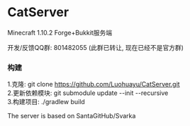 # CatServer
Minecraft 1.10.2 Forge+Bukkit服务端

开发/反馈QQ群: 801482055 (此群已转让, 现在已经不是官方群)

### 构建
1.克隆: git clone https://github.com/Luohuayu/CatServer.git<br>
2.更新依赖模块: git submodule update --init --recursive<br>
3.构建项目: ./gradlew build<br>

The server is based on SantaGitHub/Svarka
